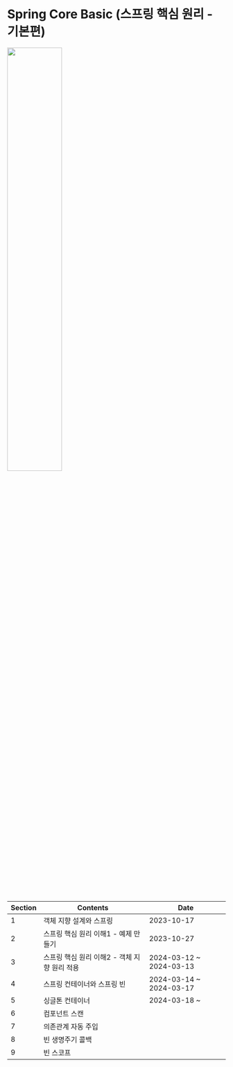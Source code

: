 # Spring Core Basic (스프링 핵심 원리 - 기본편)
<img width="50%" src="https://cdn.inflearn.com/public/courses/325969/cover/2868c757-5886-4508-a140-7cb68a83dfd8/325969-eng.png">

| Section | Contents | Date |
| --- | --- | --- |
| 1 | 객체 지향 설계와 스프링 | 2023-10-17 |
| 2 | 스프링 핵심 원리 이해1 - 예제 만들기 | 2023-10-27 |
| 3 | 스프링 핵심 원리 이해2 - 객체 지향 원리 적용 | 2024-03-12 ~ 2024-03-13 |
| 4 | 스프링 컨테이너와 스프링 빈 | 2024-03-14 ~ 2024-03-17 |
| 5 | 싱글톤 컨테이너 | 2024-03-18 ~ |
| 6 | 컴포넌트 스캔 | |
| 7 | 의존관계 자동 주입 | |
| 8 | 빈 생명주기 콜백 | |
| 9 | 빈 스코프 | |
